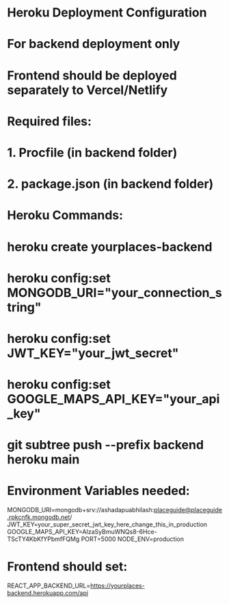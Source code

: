 # Heroku Deployment Configuration

# For backend deployment only

# Frontend should be deployed separately to Vercel/Netlify

# Required files:

# 1. Procfile (in backend folder)

# 2. package.json (in backend folder)

# Heroku Commands:

# heroku create yourplaces-backend

# heroku config:set MONGODB_URI="your_connection_string"

# heroku config:set JWT_KEY="your_jwt_secret"

# heroku config:set GOOGLE_MAPS_API_KEY="your_api_key"

# git subtree push --prefix backend heroku main

# Environment Variables needed:

MONGODB_URI=mongodb+srv://ashadapuabhilash:placeguide@placeguide.rpkcnfk.mongodb.net/
JWT_KEY=your_super_secret_jwt_key_here_change_this_in_production
GOOGLE_MAPS_API_KEY=AIzaSyBmuWNQs8-6Hce-TScTY4KbKfYPbmfFQMg
PORT=5000
NODE_ENV=production

# Frontend should set:

REACT_APP_BACKEND_URL=https://yourplaces-backend.herokuapp.com/api
